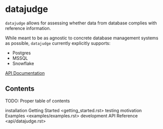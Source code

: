 # datajudge

`datajudge` allows for assessing whether data from database complies with reference information.

While meant to be as agnostic to concrete database management systems as possible, `datajudge` currently explicitly supports:

- Postgres
- MSSQL
- Snowflake

[API Documentation](api-documentation.md)

## Contents

TODO: Proper table of contents

installation
Getting Started <getting_started.rst>
testing
motivation
Examples <examples/examples.rst>
development
API Reference <api/datajudge.rst>
